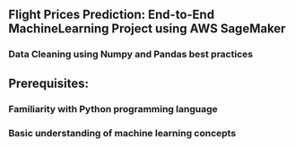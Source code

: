 ## Flight Prices Prediction: End-to-End MachineLearning Project using AWS SageMaker 
### Data Cleaning using Numpy and Pandas best practices

## Prerequisites:

### Familiarity with Python programming language
### Basic understanding of machine learning concepts